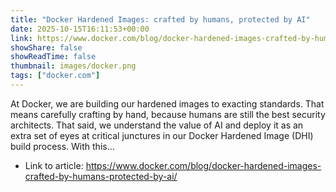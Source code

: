 ```yaml
---
title: "Docker Hardened Images: crafted by humans, protected by AI"
date: 2025-10-15T16:11:53+00:00
link: https://www.docker.com/blog/docker-hardened-images-crafted-by-humans-protected-by-ai/
showShare: false
showReadTime: false
thumbnail: images/docker.png
tags: ["docker.com"]
---
```

At Docker, we are building our hardened images to exacting standards. That means carefully crafting by hand, because humans are still the best security architects. That said, we understand the value of AI and deploy it as an extra set of eyes at critical junctures in our Docker Hardened Image (DHI) build process. With this...

- Link to article: https://www.docker.com/blog/docker-hardened-images-crafted-by-humans-protected-by-ai/
